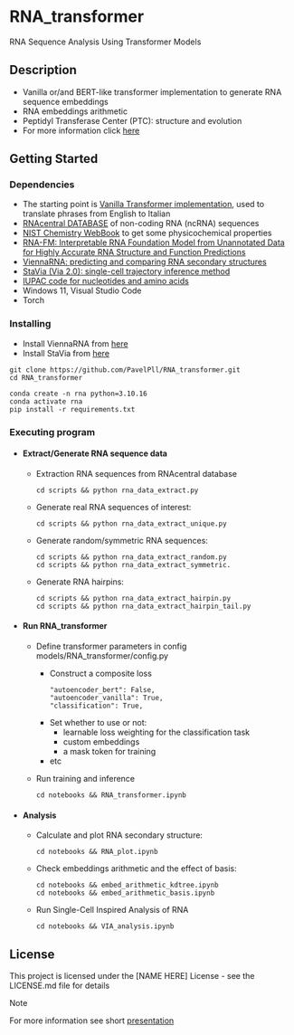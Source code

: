 # RNA_transformer
RNA Sequence Analysis Using Transformer Models
## Description 
* Vanilla or/and BERT-like transformer implementation to generate RNA sequence embeddings 
* RNA embeddings arithmetic
* Peptidyl Transferase Center (PTC): structure and evolution
* For more information click [here](https://github.com/PavelPll/RNA_transformer/blob/main/docs/RNA_transformer.pdf)



## Getting Started

### Dependencies
* The starting point is [Vanilla Transformer implementation](https://github.com/hkproj/pytorch-transformer), used to translate phrases from English to Italian
* [RNAcentral DATABASE](https://rnacentral.org) of non-coding RNA (ncRNA) sequences
* [NIST Chemistry WebBook](https://webbook.nist.gov/chemistry/) to get some physicochemical properties
* [RNA-FM: Interpretable RNA Foundation Model from Unannotated Data for Highly Accurate RNA Structure and Function Predictions](https://huggingface.co/multimolecule/rnafm)
* [ViennaRNA: predicting and comparing RNA secondary structures](https://www.tbi.univie.ac.at/RNA/ViennaRNA/doc/html)
* [StaVia (Via 2.0): single-cell trajectory inference method](https://pyvia.readthedocs.io/en/latest/pyVia-home.html)
* [IUPAC code for nucleotides and amino acids](https://www.bioinformatics.org/sms/iupac.html)
* Windows 11, Visual Studio Code
* Torch

### Installing

* Install ViennaRNA from [here](https://www.tbi.univie.ac.at/RNA/ViennaRNA/doc/html/install.html)
* Install StaVia from [here](https://pyvia.readthedocs.io/en/latest/Installation.html)
```
git clone https://github.com/PavelPll/RNA_transformer.git
cd RNA_transformer
```
```
conda create -n rna python=3.10.16
conda activate rna
pip install -r requirements.txt
```

### Executing program

* #### Extract/Generate RNA sequence data 
    * Extraction RNA sequences from RNAcentral database
         ```
         cd scripts && python rna_data_extract.py
         ```
    * Generate real RNA sequences of interest:
        ```
        cd scripts && python rna_data_extract_unique.py
        ```
    * Generate random/symmetric RNA sequences:
        ```
        cd scripts && python rna_data_extract_random.py
        cd scripts && python rna_data_extract_symmetric.
        ```
    * Generate RNA hairpins:
        ```
        cd scripts && python rna_data_extract_hairpin.py
        cd scripts && python rna_data_extract_hairpin_tail.py
        ```
* #### Run RNA_transformer
    * Define transformer parameters in config models/RNA_transformer/config.py
      
        * Construct a composite loss
            ```
            "autoencoder_bert": False,
            "autoencoder_vanilla": True,
            "classification": True,
            ```
        *  Set whether to use or not:
            * learnable loss weighting for the classification task
            * custom embeddings  
            * a mask token for training
        * etc
    * Run training and inference
        ```
        cd notebooks && RNA_transformer.ipynb
        ```
* #### Analysis
    * Calculate and plot RNA secondary structure:
        ```
        cd notebooks && RNA_plot.ipynb
        ```
    * Check embeddings arithmetic and the effect of basis:
        ```
        cd notebooks && embed_arithmetic_kdtree.ipynb
        cd notebooks && embed_arithmetic_basis.ipynb
        ```
    * Run Single-Cell Inspired Analysis of RNA
        ```
        cd notebooks && VIA_analysis.ipynb
        ```

## License
This project is licensed under the [NAME HERE] License - see the LICENSE.md file for details



> [!NOTE]
> For more information see short [presentation](https://github.com/PavelPll/RNA_transformer/blob/main/docs/RNA_transformer.pdf)

